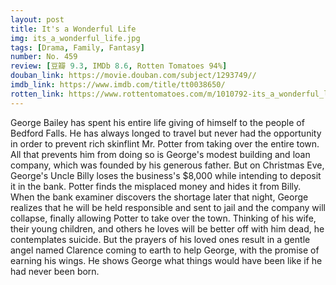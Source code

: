 ```yaml
---
layout: post 
title: It's a Wonderful Life
img: its_a_wonderful_life.jpg
tags: [Drama, Family, Fantasy]
number: No. 459
review: [豆瓣 9.3, IMDb 8.6, Rotten Tomatoes 94%]
douban_link: https://movie.douban.com/subject/1293749//
imdb_link: https://www.imdb.com/title/tt0038650/
rotten_link: https://www.rottentomatoes.com/m/1010792-its_a_wonderful_life
---
```


George Bailey has spent his entire life giving of himself to the people of Bedford Falls. He has always longed to travel but never had the opportunity in order to prevent rich skinflint Mr. Potter from taking over the entire town. All that prevents him from doing so is George's modest building and loan company, which was founded by his generous father. But on Christmas Eve, George's Uncle Billy loses the business's $8,000 while intending to deposit it in the bank. Potter finds the misplaced money and hides it from Billy. When the bank examiner discovers the shortage later that night, George realizes that he will be held responsible and sent to jail and the company will collapse, finally allowing Potter to take over the town. Thinking of his wife, their young children, and others he loves will be better off with him dead, he contemplates suicide. But the prayers of his loved ones result in a gentle angel named Clarence coming to earth to help George, with the promise of earning his wings. He shows George what things would have been like if he had never been born.